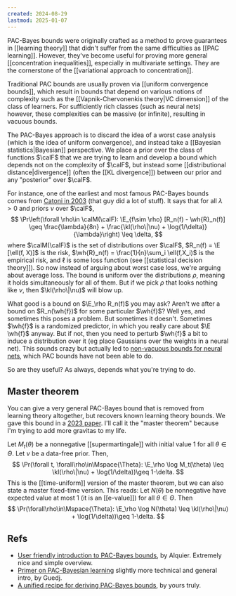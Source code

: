 ```yaml
---
created: 2024-08-29
lastmod: 2025-01-07
---
```


PAC-Bayes bounds were originally crafted as a method to prove guarantees in [[learning theory]] that didn't suffer from the same difficulties as [[PAC learning]]. However, they've become useful for proving more general [[concentration inequalities]], especially in multivariate settings. They are the cornerstone of the [[variational approach to concentration]]. 

Traditional PAC bounds are usually proven via [[uniform convergence bounds]], which result in bounds that depend on various notions of complexity such as the [[Vapnik-Chervonenkis theory|VC dimension]] of the class of learners. For sufficiently rich classes (such as neural nets) however, these complexities can be massive (or infinite), resulting in vacuous bounds. 

The PAC-Bayes approach is to discard the idea of a worst case analysis (which is the idea of uniform convergence), and instead take a [[Bayesian statistics|Bayesian]] perspective. We place a prior over the class of functions $\calF$ that we are trying to learn and develop a bound which depends not on the complexity of $\calF$, but instead some [[distributional distance|divergence]] (often the [[KL divergence]]) between our prior and any "posterior" over $\calF$. 

For instance, one of the earliest and most famous PAC-Bayes bounds comes from [Catoni in 2003](https://citeseerx.ist.psu.edu/document?repid=rep1&type=pdf&doi=5446ba5ee753f3e5db962e8766695a1216e26193) (that guy did a lot of stuff). It says that for all $\lambda>0$ and priors $\nu$ over $\calF$, 
$$
\Pr\left(\forall \rho\in \calM(\calF): \E_{f\sim \rho} [R_n(f) - \wh{R}_n(f)] \geq \frac{\lambda}{8n} + \frac{\kl(\rho\|\nu) + \log(1/\delta)}{\lambda}\right) \leq \delta,
$$
where $\calM(\calF)$ is the set of distributions over $\calF$, $R_n(f) = \E [\ell(f, X)]$ is the risk, $\wh{R}_n(f) = \frac{1}{n}\sum_i \ell(f,X_i)$ is the empirical risk, and $\ell$ is some loss function (see [[statistical decision theory]]). So now instead of arguing about worst case loss, we're arguing about average loss. The bound is uniform over the distributions $\rho$, meaning it holds simultaneously for all of them. But if we pick $\rho$ that looks nothing like $\nu$, then $\kl(\rho\|\nu)$ will blow up. 

What good is a bound on $\E_\rho R_n(f)$ you may ask? Aren't we after a bound on $R_n(\wh{f})$ for some particular $\wh{f}$? Well yes, and sometimes this poses a problem. But sometimes it doesn't. Sometimes $\wh{f}$ is a randomized predictor, in which you really care about $\E \wh{f}$ anyway. But if not, then you need to perturb $\wh{f}$ a bit to induce a distribution over it (eg place Gaussians over the weights in a neural net). This sounds crazy but actually led to [non-vacuous bounds for neural nets](https://arxiv.org/pdf/1703.11008), which PAC bounds have not been able to do. 

So are they useful? As always, depends what you're trying to do. 

## Master theorem 
You can give a very general PAC-Bayes bound that is removed from learning theory altogether, but recovers known learning theory bounds. We gave this bound in a [2023 paper](https://arxiv.org/pdf/2302.03421). I'll call it the "master theorem" because I'm trying to add more gravitas to my life. 

Let $M_t(\theta)$ be a nonnegative [[supermartingale]] with initial value 1 for all $\theta\in\Theta$. Let $\nu$ be a data-free prior. Then, 
$$
\Pr(\forall t, \forall\rho\in\Mspace{\Theta}: \E_\rho \log M_t(\theta) \leq \kl(\rho\|\nu) + \log(1/\delta))\geq 1-\delta.
$$
This is the [[time-uniform]] version of the master theorem, but we can also state a master fixed-time version. This reads: Let $N(\theta)$ be nonnegative have expected value at most 1 (it is an [[e-value]]) for all $\theta\in\Theta$. Then 
$$
\Pr(\forall\rho\in\Mspace{\Theta}: \E_\rho \log N(\theta) \leq \kl(\rho\|\nu) + \log(1/\delta))\geq 1-\delta.
$$
## Refs 
- [User friendly introduction to PAC-Bayes bounds](https://arxiv.org/pdf/2110.11216), by Alquier. Extremely nice and simple overview. 
- [Primer on PAC-Bayesian learning](https://arxiv.org/abs/1901.05353) slightly more technical and general intro, by Guedj. 
- [A unified recipe for deriving PAC-Bayes bounds](https://arxiv.org/pdf/2302.03421), by yours truly. 